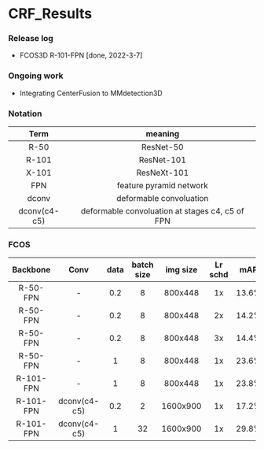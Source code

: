# CRF_Results

### Release log
- FCOS3D R-101-FPN [done, 2022-3-7]

### Ongoing work
- Integrating CenterFusion to MMdetection3D

### Notation

|    Term     | meaning  |
| :-----------------: | :-----:|
|R-50  | ResNet-50 |
|R-101  | ResNet-101 |
|X-101  | ResNeXt-101 |
|FPN | feature pyramid network |
|dconv |deformable convoluation |
|dconv(c4-c5) |deformable convoluation at stages c4, c5 of FPN|

### FCOS



|    Backbone     | Conv |  data   | batch size | img size | Lr schd |  mAP | NDS | note|
| :------------: | :------------:| :---: | :---: | :-----: | :------: | :----: | :----: | :----------: | 
|    R-50-FPN     | -           | 0.2     |   8     | 800x448  | 1x    |      13.6% |	21.4% |  |
|    R-50-FPN     | -           | 0.2     |   8     | 800x448  | 2x    |     14.2%	| 24.3%	 |  |
|    R-50-FPN     | -           | 0.2     |   8     | 800x448  | 3x    |     14.4%	| 25.0% ||
|    R-50-FPN     | -           | 1       |   8     | 800x448  | 1x    |      23.6%	| 32.3% ||
| R-101-FPN	      |-	          |1	      |8	|800x448	|1x|	23.8%	|33.3%||
| R-101-FPN	      | dconv(c4-c5)| 	0.2	| 2	| 1600x900	| 1x	| 17.2%	| 27.0%| |
| R-101-FPN	      | dconv(c4-c5)| 1	| 32	| 1600x900| 1x	| 29.8%| 	37.7%| released weights|
